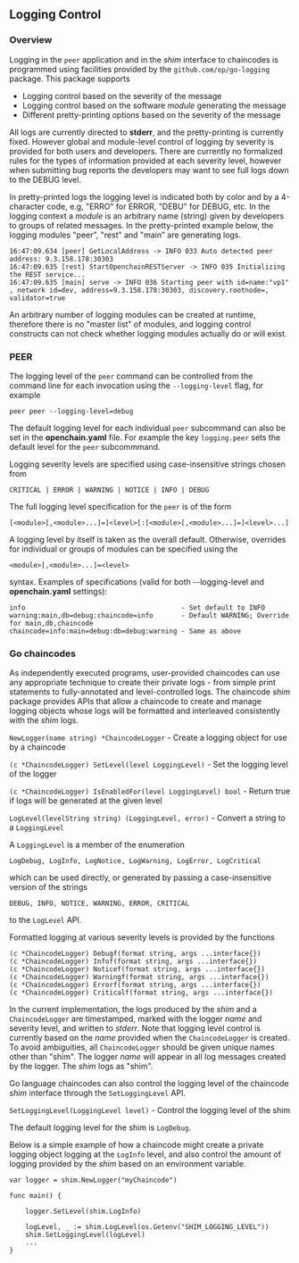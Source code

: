 ## Logging Control

### Overview

Logging in the `peer` application and in the _shim_ interface to
chaincodes is programmed using facilities provided by the
`github.com/op/go-logging` package. This package supports

- Logging control based on the severity of the message
- Logging control based on the software _module_ generating the message
- Different pretty-printing options based on the severity of the message

All logs are currently directed to **stderr**, and the pretty-printing is
currently fixed. However global and module-level control of logging by
severity is provided for both users and developers.  There are currently no
formalized rules for the types of information provided at each severity level,
however when submitting bug reports the developers may want to see full logs
down to the DEBUG level.

In pretty-printed logs the logging level is indicated both by color and by a
4-character code, e.g, "ERRO" for ERROR, "DEBU" for DEBUG, etc.  In the
logging context a _module_ is an arbitrary name (string) given by developers
to groups of related messages.  In the pretty-printed example below, the
logging modules "peer", "rest" and "main" are generating logs.

    16:47:09.634 [peer] GetLocalAddress -> INFO 033 Auto detected peer address: 9.3.158.178:30303
    16:47:09.635 [rest] StartOpenchainRESTServer -> INFO 035 Initializing the REST service...
    16:47:09.635 [main] serve -> INFO 036 Starting peer with id=name:"vp1" , network id=dev, address=9.3.158.178:30303, discovery.rootnode=, validator=true

An arbitrary number of logging modules can be created at runtime, therefore
there is no "master list" of modules, and logging control constructs can not
check whether logging modules actually do or will exist.

### PEER

The logging level of the `peer` command can be controlled from the command
line for each invocation using the `--logging-level` flag, for example

    peer peer --logging-level=debug
	
The default logging level for each individual `peer` subcommand can also
be set in the **openchain.yaml** file. For example the key `logging.peer` sets
the default level for the `peer` subcommmand.

Logging severity levels are specified using case-insensitive strings chosen
from

    CRITICAL | ERROR | WARNING | NOTICE | INFO | DEBUG

The full logging level specification for the `peer` is of the form

    [<module>[,<module>...]=]<level>[:[<module>[,<module>...]=]<level>...]

A logging level by itself is taken as the overall default. Otherwise,
overrides for individual or groups of modules can be specified using the 

    <module>[,<module>...]=<level> 

syntax. Examples of <level> specifications (valid for both --logging-level and
**openchain.yaml** settings):

    info                                       - Set default to INFO
    warning:main,db=debug:chaincode=info       - Default WARNING; Override for main,db,chaincode
    chaincode=info:main=debug:db=debug:warning - Same as above



### Go chaincodes

As independently executed programs, user-provided chaincodes can use any
appropriate technique to create their private logs - from simple print
statements to fully-annotated and level-controlled logs. The chaincode *shim*
package provides APIs that allow a chaincode to create and manage logging
objects whose logs will be formatted and interleaved consistently with the
*shim* logs.

`NewLogger(name string) *ChaincodeLogger` - Create a logging object for use by a chaincode

`(c *ChaincodeLogger) SetLevel(level LoggingLevel)` - Set the logging level of the logger

`(c *ChaincodeLogger) IsEnabledFor(level LoggingLevel) bool` - Return true if logs will be generated at the given level

`LogLevel(levelString string) (LoggingLevel, error)` - Convert a string to a `LoggingLevel`

A `LoggingLevel` is a member of the enumeration

```
LogDebug, LogInfo, LogNotice, LogWarning, LogError, LogCritical
```

which can be used directly, or generated by passing a case-insensitive version
of the strings

```
DEBUG, INFO, NOTICE, WARNING, ERROR, CRITICAL
```

to the `LogLevel` API.

Formatted logging at various severity levels is provided by the functions

```
(c *ChaincodeLogger) Debugf(format string, args ...interface{})
(c *ChaincodeLogger) Infof(format string, args ...interface{})
(c *ChaincodeLogger) Noticef(format string, args ...interface{})
(c *ChaincodeLogger) Warningf(format string, args ...interface{})
(c *ChaincodeLogger) Errorf(format string, args ...interface{})
(c *ChaincodeLogger) Criticalf(format string, args ...interface{})
```

In the current implementation, the logs produced by the *shim* and a
`ChaincodeLogger` are timestamped, marked with the logger *name* and severity
level, and written to *stderr*. Note that logging level control is currently
based on the *name* provided when the `ChaincodeLogger` is created. To avoid
ambiguities, all `ChaincodeLogger` should be given unique names other than
"shim". The logger *name* will appear in all log messages created by the
logger. The *shim* logs as "shim".

Go language chaincodes can also control the logging level of the chaincode
*shim* interface through the `SetLoggingLevel` API.

`SetLoggingLevel(LoggingLevel level)` - Control the logging level of the shim

The default logging level for the shim is `LogDebug`.

Below is a simple example of how a chaincode might create a private logging
object logging at the `LogInfo` level, and also control the amount of logging
provided by the *shim* based on an environment variable.

```
var logger = shim.NewLogger("myChaincode")

func main() {

	logger.SetLevel(shim.LogInfo)

	logLevel, _ := shim.LogLevel(os.Getenv("SHIM_LOGGING_LEVEL"))
	shim.SetLoggingLevel(logLevel)
	...
}
```
